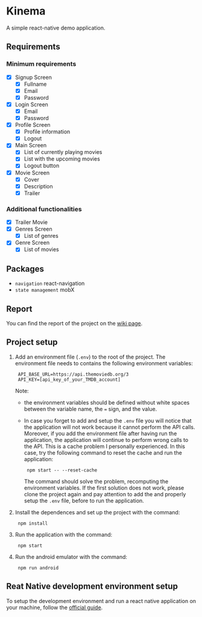# Kinema
A simple react-native demo application.

## Requirements

### Minimum requirements
- [x] Signup Screen
  - [x] Fullname
  - [x] Email
  - [x] Password
- [x] Login Screen
  - [x] Email
  - [x] Password
- [x] Profile Screen
  - [x] Profile information
  - [x] Logout
- [x] Main Screen
  - [x] List of currently playing movies
  - [x] List with the upcoming movies
  - [x] Logout button
- [x] Movie Screen
  - [x] Cover
  - [x] Description
  - [x] Trailer

### Additional functionalities
- [x] Trailer Movie
- [x] Genres Screen
  - [x] List of genres
- [x] Genre Screen
  - [x] List of movies

## Packages
- `navigation` react-navigation
- `state management` mobX

## Report
You can find the report of the project on the [wiki page](https://github.com/darthdaver/kinastic-kinema/wiki).

## Project setup

1. Add an environment file (`.env`) to the root of the project. The environment file needs to contains the following environment variables:

        API_BASE_URL=https://api.themoviedb.org/3
        API_KEY=[api_key_of_your_TMDB_account]

    Note: 
   - the environment variables should be defined without white spaces between the variable name, the `=` sign, and the value.
   - In case you forget to add and setup the `.env` file you will notice that the application will not work because it cannot perform the API calls. Moreover, if you add the environment file after having run the application, the application will continue to perform wrong calls to the API. This is a cache problem I personally experienced. In this case, try the following command to reset the cache and run the application:

          npm start -- --reset-cache

      The command should solve the problem, recomputing the environment variables. If the first solution does not work, please clone the project again and pay attention to add the and properly setup the `.env` file, before to run the application.

1. Install the dependences and set up the project with the command:
  
        npm install

2. Run the application with the command:

        npm start

3. Run the android emulator with the command:

        npm run android

## Reat Native development environment setup

To setup the development environment and run a react native application on your machine, follow the [official guide](https://reactnative.dev/docs/environment-setup).